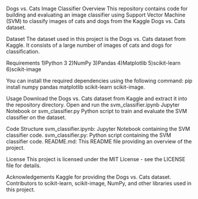 Dogs vs. Cats Image Classifier
Overview
This repository contains code for building and evaluating an image classifier using Support Vector Machine (SVM) to classify images of cats and dogs from the Kaggle Dogs vs. Cats dataset.

Dataset
The dataset used in this project is the Dogs vs. Cats dataset from Kaggle. It consists of a large number of images of cats and dogs for classification.

Requirements
1)Python 3 2)NumPy 3)Pandas 4)Matplotlib 5)scikit-learn 6)scikit-image

You can install the required dependencies using the following command: pip install numpy pandas matplotlib scikit-learn scikit-image.

Usage
Download the Dogs vs. Cats dataset from Kaggle and extract it into the repository directory. Open and run the svm_classifier.ipynb Jupyter Notebook or svm_classifier.py Python script to train and evaluate the SVM classifier on the dataset.

Code Structure
svm_classifier.ipynb: Jupyter Notebook containing the SVM classifier code. svm_classifier.py: Python script containing the SVM classifier code. README.md: This README file providing an overview of the project.

License
This project is licensed under the MIT License - see the LICENSE file for details.

Acknowledgements
Kaggle for providing the Dogs vs. Cats dataset. Contributors to scikit-learn, scikit-image, NumPy, and other libraries used in this project.
